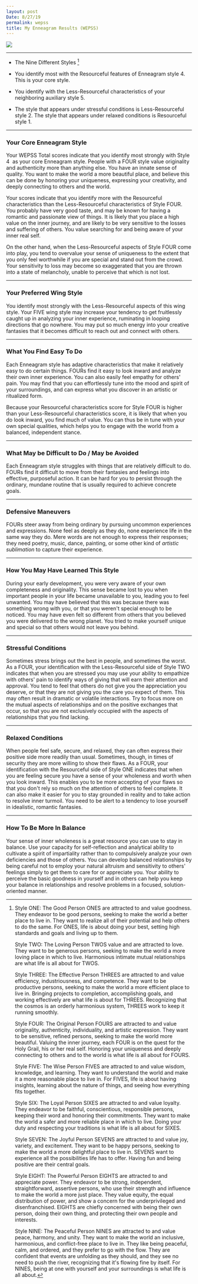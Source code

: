 ```yaml
---
layout: post
Date: 8/27/19
permalink: wepss
title: My Enneagram Results (WEPSS)
---
```


![][image-1]

---- 

- The Nine Different Styles [^1]

- You identify most with the Resourceful  features of Enneagram style 4.  This is your core style.

- You identify with the Less-Resourceful  characteristics of your neighboring auxiliary style 5.

- The style that appears under stressful conditions is Less-Resourceful  style 2.  The style that appears under relaxed conditions is Resourceful style 1.

---- 

### Your Core Enneagram Style

Your WEPSS Total scores indicate that you identify most strongly with Style 4  as your core Enneagram style.
People with a FOUR style value originality and authenticity more than anything else. You have an innate sense of quality. You want to make the world a more beautiful place, and believe this can be done by honoring your uniqueness, expressing your creativity, and deeply connecting to others and the world.

Your scores indicate that you identify more with the Resourceful characteristics than the Less-Resourceful characteristics of Style FOUR. You probably have very good taste, and may be known for having a romantic and passionate view of things. It is likely that you place a high value on the inner journey, and are likely to be very sensitive to the losses and suffering of others. You value searching for and being aware of your inner real self.

On the other hand, when the Less-Resourceful aspects of Style FOUR come into play, you tend to overvalue your sense of uniqueness to the extent that you only feel worthwhile if you are special and stand out from the crowd. Your sensitivity to loss may become so exaggerated that you are thrown into a state of melancholy, unable to perceive that which is not lost.

---- 

### Your Preferred Wing Style

You identify most strongly with the Less-Resourceful aspects of this wing style. Your FIVE wing style may increase your tendency to get fruitlessly caught up in analyzing your inner experience, ruminating in looping directions that go nowhere. You may put so much energy into your creative fantasies that it becomes difficult to reach out and connect with others.

---- 

### What You Find Easy To Do

Each Enneagram style has adaptive characteristics that make it relatively easy to do certain things. FOURs find it easy to look inward and analyze their own inner experience. You can also easily feel empathy for others' pain. You may find that you can effortlessly tune into the mood and spirit of your surroundings, and can express what you discover in an artistic or ritualized form.

Because your Resourceful characteristics score for Style FOUR is higher than your Less-Resourceful characteristics score, it is likely that when you do look inward, you find much of value. You can thus be in tune with your own special qualities, which helps you to engage with the world from a balanced, independent stance.

---- 

### What May be Difficult to Do / May be Avoided

Each Enneagram style struggles with things that are relatively difficult to do. FOURs find it difficult to move from their fantasies and feelings into effective, purposeful action. It can be hard for you to persist through the ordinary, mundane routine that is usually required to achieve concrete goals.

---- 

### Defensive Maneuvers

FOURs steer away from being ordinary by pursuing uncommon experiences and expressions. None feel as deeply as they do, none experience life in the same way they do. Mere words are not enough to express their responses; they need poetry, music, dance, painting, or some other kind of *artistic sublimation* to capture their experience.

---- 

### How You May Have Learned This Style

During your early development, you were very aware of your own completeness and originality. This sense became lost to you when important people in your life became unavailable to you, leading you to feel unwanted. You may have believed that this was because there was something wrong with you, or that you weren't special enough to be noticed. You may have even felt so different from others that you believed you were delivered to the wrong planet. You tried to make yourself unique and special so that others would not leave you behind.

---- 

### Stressful Conditions

Sometimes stress brings out the best in people, and sometimes the worst. As a FOUR, your identification with the Less-Resourceful side of Style TWO indicates that when you are stressed you may use your ability to empathize with others' pain to identify ways of giving that will earn their attention and approval. You tend to feel that others do not give you the appreciation you deserve, or that they are not giving you the care you expect of them. This may often result in dramatic or volatile interactions. Try to focus more on the mutual aspects of relationships and on the positive exchanges that occur, so that you are not exclusively occupied with the aspects of relationships that you find lacking.

---- 

### Relaxed Conditions

When people feel safe, secure, and relaxed, they can often express their positive side more readily than usual. Sometimes, though, in times of security they are more willing to show their flaws. As a FOUR, your identification with the Resourceful side of Style ONE indicates that when you are feeling secure you have a sense of your wholeness and worth when you look inward. This enables you to be more accepting of your flaws so that you don't rely so much on the attention of others to feel complete. It can also make it easier for you to stay grounded in reality and to take action to resolve inner turmoil. You need to be alert to a tendency to lose yourself in idealistic, romantic fantasies.

---- 

### How To Be More In Balance

Your sense of inner wholeness is a great resource you can use to stay in balance. Use your capacity for self-reflection and analytical ability to cultivate a spirit of impartiality rather than to compulsively analyze your own deficiencies and those of others. You can develop balanced relationships by being careful not to employ your natural altruism and sensitivity to others' feelings simply to get them to care for or appreciate you. Your ability to perceive the basic goodness in yourself and in others can help you keep your balance in relationships and resolve problems in a focused, solution-oriented manner.

[^1]:	Style ONE: The Good Person
	ONES are attracted to and value goodness. They endeavor to be good persons, seeking to make the world a better place to live in. They want to realize all of their potential and help others to do the same. For ONES, life is about doing your best, setting high standards and goals and living up to them.

	Style TWO: The Loving Person
	TWOS value and are attracted to love. They want to be generous persons, seeking to make the world a more loving place in which to live. Harmonious intimate mutual relationships are what life is all about for TWOS.

	Style THREE: The Effective Person
	THREES are attracted to and value efficiency, industriousness, and competence. They want to be productive persons, seeking to make the world a more efficient place to live in. Bringing projects to completion, accomplishing goals, and working effectively are what life is about for THREES. Recognizing that the cosmos is an orderly harmonious system, THREES work to keep it running smoothly.

	Style FOUR: The Original Person
	FOURS are attracted to and value originality, authenticity, individuality, and artistic expression. They want to be sensitive, refined persons, seeking to make the world more beautiful. Valuing the inner journey, each FOUR is on the quest for the Holy Grail, his or her real self. Honoring your uniqueness and deeply connecting to others and to the world is what life is all about for FOURS.

	Style FIVE: The Wise Person
	FIVES are attracted to and value wisdom, knowledge, and learning. They want to understand the world and make it a more reasonable place to live in. For FIVES, life is about having insights, learning about the nature of things, and seeing how everything fits together.

	Style SIX: The Loyal Person
	SIXES are attracted to and value loyalty. They endeavor to be faithful, conscientious, responsible persons, keeping their word and honoring their commitments. They want to make the world a safer and more reliable place in which to live. Doing your duty and respecting your traditions is what life is all about for SIXES.

	Style SEVEN: The Joyful Person
	SEVENS are attracted to and value joy, variety, and excitement. They want to be happy persons, seeking to make the world a more delightful place to live in. SEVENS want to experience all the possibilities life has to offer. Having fun and being positive are their central goals.

	Style EIGHT: The Powerful Person
	EIGHTS are attracted to and appreciate power. They endeavor to be strong, independent, straightforward, assertive persons, who use their strength and influence to make the world a more just place. They value equity, the equal distribution of power, and show a concern for the underprivileged and disenfranchised. EIGHTS are chiefly concerned with being their own person, doing their own thing, and protecting their own people and interests.

	Style NINE: The Peaceful Person
	NINES are attracted to and value peace, harmony, and unity. They want to make the world an inclusive, harmonious, and conflict-free place to live in. They like being peaceful, calm, and ordered, and they prefer to go with the flow. They are confident that events are unfolding as they should, and they see no need to push the river, recognizing that it's flowing fine by itself. For NINES, being at one with yourself and your surroundings is what life is all about.

[image-1]:	https://i.imgur.com/Jd6flOf.png